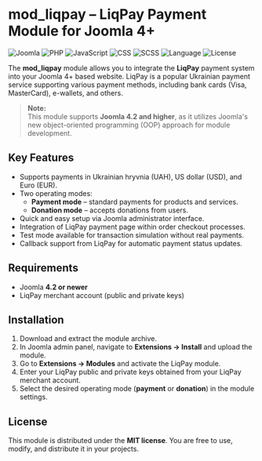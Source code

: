 # mod_liqpay – LiqPay Payment Module for Joomla 4+

![Joomla](https://img.shields.io/badge/Joomla-4.2%2B-blue?style=flat-square&logo=joomla)
![PHP](https://img.shields.io/badge/PHP-78.1%25-8892BF?style=flat-square&logo=php)
![JavaScript](https://img.shields.io/badge/JavaScript-8.0%25-F7DF1E?style=flat-square&logo=javascript&logoColor=black)
![CSS](https://img.shields.io/badge/CSS-7.3%25-1572B6?style=flat-square&logo=css3&logoColor=white)
![SCSS](https://img.shields.io/badge/SCSS-6.6%25-CC6699?style=flat-square&logo=sass&logoColor=white)
![Language](https://img.shields.io/github/languages/top/technoquill/mod_liqpay?style=flat-square)
![License](https://img.shields.io/badge/license-MIT-green?style=flat-square)

The **mod_liqpay** module allows you to integrate the **LiqPay** payment system into your Joomla 4+ based website. LiqPay is a popular Ukrainian payment service supporting various payment methods, including bank cards (Visa, MasterCard), e-wallets, and others.

> **Note:**  
> This module supports **Joomla 4.2 and higher**, as it utilizes Joomla's new object-oriented programming (OOP) approach for module development.

## Key Features

- Supports payments in Ukrainian hryvnia (UAH), US dollar (USD), and Euro (EUR).
- Two operating modes:
  - **Payment mode** – standard payments for products and services.
  - **Donation mode** – accepts donations from users.
- Quick and easy setup via Joomla administrator interface.
- Integration of LiqPay payment page within order checkout processes.
- Test mode available for transaction simulation without real payments.
- Callback support from LiqPay for automatic payment status updates.

## Requirements

- Joomla **4.2 or newer**
- LiqPay merchant account (public and private keys)

## Installation

1. Download and extract the module archive.
2. In Joomla admin panel, navigate to **Extensions → Install** and upload the module.
3. Go to **Extensions → Modules** and activate the LiqPay module.
4. Enter your LiqPay public and private keys obtained from your LiqPay merchant account.
5. Select the desired operating mode (**payment** or **donation**) in the module settings.

## License

This module is distributed under the **MIT license**. You are free to use, modify, and distribute it in your projects.
